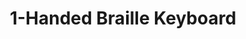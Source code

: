 ---
title: 1-Handed Braille Keyboard
page: https://github.com/chanwutk/one-handed-braille-keyboard
image: assets/images/projects/braille-kb.png
border: true
hide: true
priority: 3
description: An Android keyboard for typing Braille with haptic-feedback simulating raised dots.
---